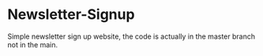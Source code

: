 # Newsletter-Signup


Simple newsletter sign up website, the code is actually in the master branch not in the main. 
